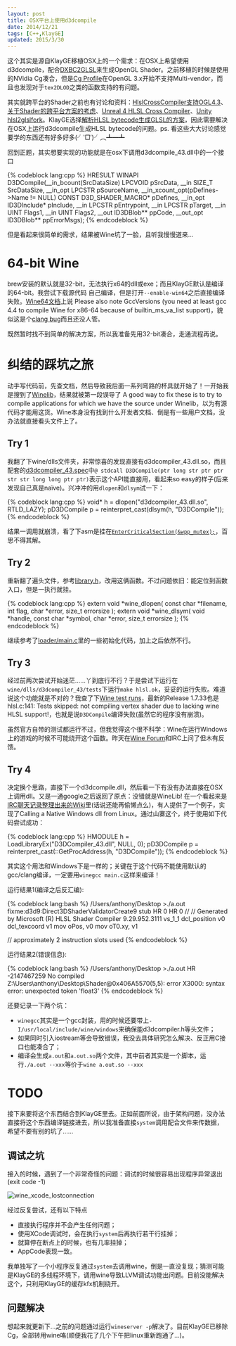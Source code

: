 ```yaml
---
layout: post
title: OSX平台上使用d3dcompile
date: 2014/12/21
tags: [C++,KlayGE]
updated: 2015/3/30
---
```


这个其实是源自KlayGE移植OSX上的一个需求：在OSX上希望使用d3dcompile，配合[DXBC2GLSL](http://www.klayge.org/category/klayge/dxbc2glsl/)来生成OpenGL Shader。之前移植的时候是使用的NVidia Cg凑合，但是[Cg Profile](https://developer.nvidia.com/cg-profiles)在OpenGL 3.x开始不支持Multi-vendor，而且也发现对于`tex2DLOD`之类的函数支持的有问题。

<!--more-->

其实就跨平台的Shader之前也有讨论和资料：[HlslCrossCompiler支持OGL4.3](http://www.opengpu.org/forum.php?mod=viewthread&tid=16513)、[关于Shader的跨平台方案的考虑](http://www.cnblogs.com/TracePlus/p/4036238.html)、[Unreal 4 HLSL Cross Compiler](https://docs.unrealengine.com/latest/INT/Programming/Rendering/ShaderDevelopment/HLSLCrossCompiler/index.html)、[Unity hlsl2glslfork](https://github.com/aras-p/hlsl2glslfork)。KlayGE选择[解析HLSL bytecode生成GLSL的方案](http://www.klayge.org/2012/02/09/hlsl-bytecode-to-glsl%E7%BC%96%E8%AF%91%E5%99%A8%E7%9A%84%E7%AC%AC%E4%B8%80%E6%AD%A5/)，因此需要解决在OSX上运行d3dcompile生成HLSL bytecode的问题。ps. 看这些大大讨论感觉要学的东西还有好多好多(╯‵□′)╯︵┻━┻

回到正题，其实想要实现的功能就是在osx下调用d3dcompile_43.dll中的一个接口

{% codeblock lang:cpp %}
HRESULT WINAPI
D3DCompile(__in_bcount(SrcDataSize) LPCVOID pSrcData,
           __in SIZE_T SrcDataSize,
           __in_opt LPCSTR pSourceName,
           __in_xcount_opt(pDefines->Name != NULL) CONST D3D_SHADER_MACRO* pDefines,
           __in_opt ID3DInclude* pInclude,
           __in LPCSTR pEntrypoint,
           __in LPCSTR pTarget,
           __in UINT Flags1,
           __in UINT Flags2,
           __out ID3DBlob** ppCode,
           __out_opt ID3DBlob** ppErrorMsgs);
{% endcodeblock %}

但是看起来很简单的需求，结果被Wine坑了一脸，且听我慢慢道来...

# 64-bit Wine

brew安装的默认就是32-bit，无法执行x64的dll或exe；而且KlayGE默认是编译的64-bit。我尝试下载源代码
自己编译，但是打开`--enable-win64`之后直接编译失败。[Wine64文档](http://wiki.winehq.org/Wine64)上说 Please also note GccVersions (you need at least gcc 4.4 to compile Wine for x86-64 because of builtin_ms_va_list support)，貌似这是个[clang bug](http://llvm.org/bugs/show_bug.cgi?id=8851)而且还没人管。

既然暂时找不到简单的解决方案，所以我准备先用32-bit凑合，走通流程再说。

# 纠结的踩坑之旅

动手写代码前，先查文档，然后导致我后面一系列弯路的杯具就开始了！一开始我是搜到了[Winelib](http://wiki.winehq.org/Winelib)，结果就被第一段误导了 A good way to fix these is to try to compile applications for which we have the source under Winelib，以为有源代码才能用这货。Wine本身没有找到什么开发者文档、倒是有一些用户文档，没办法就直接看头文件上了。

## Try 1

我翻了下wine/dlls文件夹，非常惊喜的发现直接有d3dcompiler_43.dll.so，而且配套的[d3dcompiler_43.spec](https://github.com/wine-mirror/wine/blob/master/dlls/d3dcompiler_43/d3dcompiler_43.spec)中`@ stdcall D3DCompile(ptr long str ptr ptr str str long long ptr ptr)`表示这个API能直接用，看起来so easy的样子(后来发现自己真是naïve)。兴冲冲的用`dlopen`和`dlsym`试一下：

{% codeblock lang:cpp %}
void* h = dlopen("d3dcompiler_43.dll.so", RTLD_LAZY);
pD3DCompile p = reinterpret_cast<pD3DCompile>(dlsym(h, "D3DCompile"));
{% endcodeblock %}

结果一调用就崩溃，看了下asm是挂在[`EnterCriticalSection(&wpp_mutex);`](https://github.com/wine-mirror/wine/blob/master/dlls/d3dcompiler_43/compiler.c#L709)，百思不得其解。

## Try 2

重新翻了遍头文件，参考[library.h](https://github.com/wine-mirror/wine/blob/master/include/wine/library.h)，改用这俩函数。不过问题依旧：能定位到函数入口，但是一执行就挂。

{% codeblock lang:cpp %}
extern void *wine_dlopen( const char *filename, int flag, char *error, size_t errorsize );
extern void *wine_dlsym( void *handle, const char *symbol, char *error, size_t errorsize );
{% endcodeblock %}

继续参考了[loader/main.c](https://github.com/wine-mirror/wine/blob/master/loader/main.c)里的一些初始化代码，加上之后依然不行。

## Try 3

经过前两次尝试开始迷茫……丫到底行不行？于是尝试下运行在`wine/dlls/d3dcompiler_43/tests`下运行`make hlsl.ok`，妥妥的运行失败。难道说这个功能就是不对的？我查了下[Wine test runs](https://test.winehq.org/data/)，最新的Release 1.7.33也是hlsl.c:141: Tests skipped: not compiling vertex shader due to lacking wine HLSL support!，也就是说`D3DCompile`编译失败(虽然它的程序没有崩溃)。

虽然官方自带的测试都运行不过，但我觉得这个很不科学：Wine在运行Windows上的游戏的时候不可能绕开这个函数。昨天在[Wine Forum](https://forum.winehq.org/viewtopic.php?f=9&t=23949)和IRC上问了但木有反馈。

## Try 4

决定换个思路，直接下一个d3dcompile.dll，然后看一下有没有办法直接在OSX上调用dll。又是一通google之后返回了原点：没错就是WineLib! 在一个看起来是[IRC聊天记录整理出来的Wiki](http://wine-wiki.org/index.php/WineLib#Calling_a_Native_Windows_dll_from_Linux)里(话说还能再偷懒点么)，有人提供了一个例子，实现了Calling a Native Windows dll from Linux。通过山寨这个，终于使用如下代码尝试成功：

{% codeblock lang:cpp %}
HMODULE h = LoadLibraryEx("D3DCompiler_43.dll", NULL, 0);
pD3DCompile p = reinterpret_cast<pD3DCompile>(::GetProcAddress(h, "D3DCompile"));
{% endcodeblock %}

其实这个用法和Windows下是一样的；关键在于这个代码不能使用默认的gcc/clang编译，一定要用`winegcc main.c`这样来编译！

运行结果1(编译之后反汇编): 

{% codeblock lang:bash %}
/Users/anthony/Desktop  >./a.out
fixme:d3d9:Direct3DShaderValidatorCreate9 stub
HR 0
HR 0
//
// Generated by Microsoft (R) HLSL Shader Compiler 9.29.952.3111
    vs_1_1
    dcl_position v0
    dcl_texcoord v1
    mov oPos, v0
    mov oT0.xy, v1

// approximately 2 instruction slots used 
{% endcodeblock %}

运行结果2(错误信息): 

{% codeblock lang:bash %}
/Users/anthony/Desktop  >./a.out
HR -2147467259
No compiled
Z:\\Users\\anthony\\Desktop\\Shader@0x406A5570(5,5): error X3000: syntax error: unexpected token 'float3'
{% endcodeblock %}

还要记录一下两个坑：

- `winegcc`其实是一个gcc封装，用的时候还要带上`-I/usr/local/include/wine/windows`来确保能d3dcompiler.h等头文件；
- 如果同时引入iostream等会导致错误，我没去具体研究怎么解决、反正用C接口也能凑合了；
- 编译会生成`a.out`和`a.out.so`两个文件，其中前者其实是一个脚本，运行`./a.out --xxx`等价于`wine a.out.so --xxx`

# TODO

接下来要将这个东西结合到KlayGE里去。正如前面所说，由于架构问题，没办法直接将这个东西编译链接进去，所以我准备直接`system`调用配合文件来传数据，希望不要有别的坑了……

## 调试之坑

接入的时候，遇到了一个非常奇怪的问题：调试的时候很容易出现程序异常退出(exit code -1)

![wine_xcode_lostconnection](/images/wine_xcode_lostconnection.jpg)

经过反复尝试，还有以下特点

- 直接执行程序并不会产生任何问题；
- 使用XCode调试时，会在执行`system`后再执行若干行挂掉；
- 就算停在断点上的时候，也有几率挂掉；
- AppCode表现一致。

我单独写了一个小程序反复通过`system`去调用wine，倒是一直没复现；猜测可能是KlayGE的多线程环境下，调用wine导致LLVM调试功能出问题。目前没能解决这个，只利用KlayGE的缓存kfx机制绕开。

## 问题解决

想起来就更新下...之前的问题通过运行`wineserver -p`解决了。目前KlayGE已移除Cg，全部转用wine咯(顺便我花了几个下午把linux重新跑通了...)。